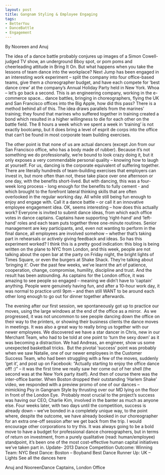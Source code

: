 ```yaml
---
layout: post
title: Gangnam Styling & Employee Engaging
tags:
- BetterYou
- DanceBattle
- Engagement
---
```




By Nooreen and Anuj


The idea of a dance battle probably conjures up images of a Simon Cowell-judged TV show, an underground Bboy spot, or pom poms and cheerleading attitude in Bring It On. But what happens when you take the lessons of team dance into the workplace? Next Jump has been engaged in an interesting work experiment – split the company into four office-based teams, give them a choreographer budget, and have each compete for ‘best dance crew’ at the company’s Annual Holiday Party held in New York.
Whoa – let’s go back a second. This is an engineering company, working in the e-commerce space… dance battles, bringing in choreographers, flying the UK and San Francisco offices into the Big Apple, how did this pass? There is a method behind all of this. The idea draws parallels from the marines’ training; they found that marines who suffered together in training created a bond which resulted in a higher willingness to die for each other on the battle field. The 8 hours a week which we spent a week in ‘training’ is not exactly bootcamp, but it does bring a level of esprit de corps into the office that can’t be found in most corporate team building exercises.


The other point is that none of us are actual dancers (except Jon from our San Francisco office, who has a body made of rubber). Because it’s not something we do professionally, we’re bound to look crazy doing it, but it only exposes a very commendable personal quality – knowing how to laugh at yourself. For us, dancing is the corporate equivalent of suffering together.
There are literally hundreds of team-building exercises that employers can invest in, but more often than not, these take place over one afternoon or one day, with the benefits short-lived. But with dancing, this was a four-week long process - long enough for the benefits to fully cement - and which brought to the forefront lateral thinking skills that are often overlooked in the regular working day. All while still being fun enough to enjoy and engage with. Call it a dance battle – or call it an innovative employee engagement idea.
OK, seems interesting – how does this actually work? Everyone is invited to submit dance ideas, from which each office votes in dance captains. Captains have supporting ‘right-hand’ and ‘left-hand’ roles and each team puts together three one-minute routines. Senior management are key participants, and, even not wanting to perform in the final dance, all employees are involved somehow – whether that’s taking part in rehearsals or actively giving feedback and ideas.
So has this experiment worked? I think this is a pretty good indication: this blog is being written on the plane to NYC from London, and this week, people are not talking about the open bar at the party on Friday night, the bright lights of Times Square, or even the burgers at Shake Shack. They’re talking about ‘bringing it’.
Over the past few weeks, we’ve learnt the art of patience, cooperation, change, compromise, humility, discipline and trust. And the result has been astounding. As captains for the London office, it was amazing to see people so engaged – meaning we didn’t have to ‘captain’ anything. People were genuinely having fun, and after a 10-hour work day, it was normal to practice until 9pm – and then still WANT to be around each other long enough to go out for dinner together afterwards. 

The evening after our first session, we spontaneously got up to practice our moves, using the large windows at the end of the office as a mirror.  As we progressed, it was not uncommon to see people dancing down the office on their way to the printers, or showing their business clients the dance moves in meetings. It was also a great way to really bring us together with our newer employees. We discovered we have a star dancer in Chris, new in our Merchant Team, who had to be told at one point to ‘turn the sexy down’ as it was becoming a distraction. We had Andreas, an engineer, show us some unexpected basketball tricks.  But the pivotal ‘success’ point was probably when we saw Natalie, one of our newer employees in the Customer Success Team, who had been struggling with a few of the moves, suddenly ‘get it’, and post up on Facebook: “Actually starting to enjoy the office dance off! :)” – it was the first time we really saw her come out of her shell (the second was at the New York party itself).
And then of course there was the inter-office banter. When Boston dropped their outstanding ‘Harlem Shake’ video, we responded with a preview promo of one of our dances – mimicking Psy in Gangnam Style by thrusting over our MD lying on the floor in front of the London Eye.  Probably most crucial to the project’s success was having our CEO, Charlie Kim, involved in the banter as much as anyone else.
Four weeks later, with two days until the competition, success is already down – we’ve bonded in a completely unique way, to the point where, despite the outcome, we have already booked in our choreographer for an extra one-off session after we get back from the trip.
I would encourage other corporations to try this. It was always going to be a bold move to have a budget for professional dance choreographers, but in terms of return on investment, from a purely qualitative (read: human/employee) standpoint, it’s been one of the most cost-effective human capital initiatives we’ve taken part in.
Update- 2013 Dance Competition Outcome:
Winning Team: NYC
Best Dance: Boston – Boyband
Best Dance Runner Up: UK – Lights
See all the dances here






Anuj and NooreenDance Captains, London Office




